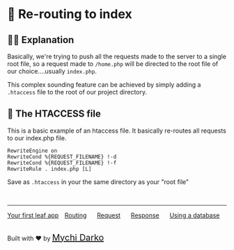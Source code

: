 # 🔁 Re-routing to index

## 👩‍🏫 Explanation

Basically, we're trying to push all the requests made to the server to a single root file, so a request made to `/home.php` will be directed to the root file of our choice....usually `index.php`.

This complex sounding feature can be achieved by simply adding a `.htaccess` file to the root of our project directory.

## 📄 The HTACCESS file

This is a basic example of an htaccess file. It basically re-routes all requests to our index.php file.

```htaccess
RewriteEngine on
RewriteCond %{REQUEST_FILENAME} !-d
RewriteCond %{REQUEST_FILENAME} !-f
RewriteRule . index.php [L]
```

Save as `.htaccess` in your the same directory as your "root file"

<br>
<hr>

<a href="#/lucky-charm/intro/first" style="margin: 0px;">Your first leaf app</a>
<a href="#/lucky-charm/routing" style="margin: 0px 10px;">Routing</a>
<a href="#/lucky-charm/http/request" style="margin: 0px 10px;">Request</a>
<a href="#/lucky-charm/http/response" style="margin: 0px 10px;">Response</a>
<a href="#/lucky-charm/database" style="margin: 0px 10px;">Using a database</a>

<br>
Built with ❤ by <a href="https://mychi.netlify.com" style="font-size: 20px; color: #111;" target="_blank">Mychi Darko</a>